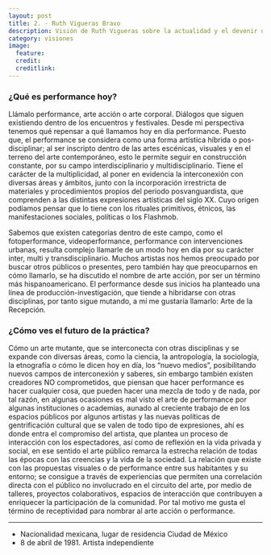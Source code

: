 ```yaml
---
layout: post
title: 2. - Ruth Vigueras Bravo
description: Visión de Ruth Vigueras sobre la actualidad y el devenir de la performance.
category: visiones
image:
  feature:
  credit:
  creditlink:
---
```


### ¿Qué es performance hoy?

Llámalo performance, arte acción o arte corporal. Diálogos que siguen existiendo dentro de los encuentros y festivales. Desde mi perspectiva tenemos qué repensar a qué llamamos hoy en día performance. Puesto que, el performance se considera como una forma artística híbrida o pos-disciplinar; al ser inscripto dentro de las artes escénicas, visuales y en el terreno del arte contemporáneo, esto le permite seguir en construcción constante, por su campo interdisciplinario y multidisciplinario. Tiene el carácter de la multiplicidad, al poner en evidencia la interconexión con diversas áreas y ámbitos, junto con la incorporación irrestricta de materiales y procedimientos propios del periodo posvanguardista, que comprenden a las distintas expresiones artísticas del siglo XX. Cuyo origen podíamos pensar que lo tiene con los rituales primitivos, étnicos, las manifestaciones sociales, políticas o los Flashmob.

Sabemos que existen categorías dentro de este campo, como el fotoperformance, videoperformance, performance con intervenciones urbanas, resulta complejo llamarle de un modo hoy en día por su carácter inter, multi y transdisciplinario. Muchos artistas nos hemos preocupado por buscar otros públicos o presentes, pero también hay que preocuparnos en cómo llamarlo, se ha discutido el nombre de arte acción, por ser un término más hispanoamericano. El performance desde sus inicios ha planteado una línea de producción-investigación, que tiende a hibridarse con otras disciplinas, por tanto sigue mutando, a mí me gustaría llamarlo: Arte de la Recepción.

### ¿Cómo ves el futuro de la práctica?

Cómo un arte mutante, que se interconecta con otras disciplinas y se expande con diversas áreas, como la ciencia, la antropología, la sociología, la etnografía o cómo le dicen hoy en día, los “nuevo medios”, posibilitando nuevos campos de interconexión y saberes, sin embargo también existen creadores NO comprometidos, que piensan que hacer performance es hacer cualquier cosa, que pueden hacer una mezcla de todo y de nada, por tal razón, en algunas ocasiones es mal visto el arte de performance por algunas instituciones o academias, aunado al creciente trabajo de en los espacios públicos por algunos artistas y las nuevas políticas de gentrificación cultural que se valen de todo tipo de expresiones, ahí es donde entra el compromiso del artista, que plantea un proceso de interacción con los espectadores, así como de reflexión en la vida privada y social, en ese sentido el arte público remarca la estrecha relación de todas las épocas con las creencias y la vida de la sociedad. La relación que existe con las propuestas visuales o de performance entre sus habitantes y su entorno; se consigue a través de experiencias que permiten una correlación directa con el público no involucrado en el circuito del arte, por medio de talleres, proyectos colaborativos, espacios de interacción que contribuyen a enriquecer la participación de la comunidad. Por tal motivo me gusta el término de receptividad para nombrar al arte acción o performance.

---
* Nacionalidad mexicana, lugar de residencia Ciudad de México
* 8 de abril de 1981.  Artista independiente 
